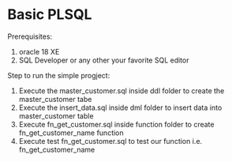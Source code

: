 # Basic PLSQL

Prerequisites:
1. oracle 18 XE
2. SQL Developer or any other your favorite SQL editor

Step to run the simple progject:
1. Execute the master_customer.sql inside ddl folder to create the master_customer tabe
2. Execute the insert_data.sql inside dml folder to insert data into master_customer table
3. Execute fn_get_customer.sql inside function folder to create fn_get_customer_name function
4. Execute test fn_get_customer.sql to test our function i.e. fn_get_customer_name